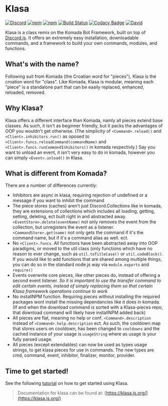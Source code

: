 # Klasa

[![Discord](https://discordapp.com/api/guilds/260202843686830080/embed.png)](https://discord.gg/dgs8263)
[![npm](https://img.shields.io/npm/v/klasa.svg?maxAge=3600)](https://www.npmjs.com/package/klasa)
[![npm](https://img.shields.io/npm/dt/klasa.svg?maxAge=3600)](https://www.npmjs.com/package/klasa)
[![Build Status](https://travis-ci.org/dirigeants/klasa.svg?branch=master)](https://travis-ci.org/dirigeants/klasa)
[![Codacy Badge](https://api.codacy.com/project/badge/Grade/e7b37b1f57134a5b9e1f43127df64388)](https://www.codacy.com/app/dirigeants/klasa?utm_source=github.com&amp;utm_medium=referral&amp;utm_content=dirigeants/klasa&amp;utm_campaign=Badge_Grade)
[![David](https://img.shields.io/david/dirigeants/klasa.svg?maxAge=3600)](https://david-dm.org/dirigeants/klasa)

Klasa is a class remix on the Komada Bot Framework, built on top of [Discord.js](https://github.com/hydrabolt/dicord.js). It offers an extremely easy installation, downloadable commands, and a framework to build your own commands, modules, and functions.

## What's with the name?

Following suit from Komada (the Croatian word for "pieces"), Klasa is the croation word for "class". Like Komada, Klasa is modular, meaning each "piece" is a standalone part that can be easily replaced, enhanced, reloaded, removed.

## Why Klasa?

Klasa offers a different interface than Komada, namly all pieces extend base classes. As such, it isn't as beginner friendly, but it packs the advantages of OOP you wouldn't get otherwise. (The simplicity of `<Command>.reload()` and `<Client>.inhibitors.run()` as oposed to `<Client>.funcs.reloadCommand(commandName)` and `<Client>.funcs.runCommandInhibitors()` in komada respectivly.) Say you want to unload an event, it isn't very easy to do in komada, however you can simply `<Event>.unload()` in Klasa.

## What is different from Komada?

There are a number of differences currently:
- Inhibitors are async in klasa, requiring rejection of undefined or a message if you want to inhibit the command
- The piece stores (caches) aren't just Discord.Collections like in komada, they are extensions of collections which includes all loading, getting, setting, deleting, ect built right in and abstracted away. `<EventStore>.delete(eventName)` not only removes the event from the collection, but unregisters the event as a listener. `<CommandStore>.get(name)` not only gets the command if it's the command name, but if it's a command alias as well. ect.
- No `<Client>.funcs`. All functions have been abstracted away into OOP paradigms, or moved to the util class (only functions which have no reason to ever change, such as `util.toTitleCase()` or `util.codeBlock()`. If you would like to add functions that are shared among multiple things, you can do so in the standard node.js way via `module.exports` and `require()`
- Events overwrite core pieces, like other pieces do, instead of offering a second event listener. *So it is important to use the transfer command to edit certain events, instead of simply replacing them so that certain Klasa framework operations continue to work*
- No installNPM function. Requiring pieces without installing the required packages wont install the missing dependancies like it does in komada. (If and when the download command is sorted with a Klasa-pieces repo, that download command will likely have installNPM added back)
- All pieces are flat, meaning no help or conf. `<Command>.description` instead of `<Command>.help.description` ect. As such, the cooldown map that stores users on cooldown, has been changed to `cooldowns` and the cached instance of your usage is `usageString` where as usage is your fully parsed usage.
- All pieces (except extendables) can now be used as types usage strings, to get klasa pieces for use in commands. The new types are cmd, command, event, inhibitor, finalizer, monitor, provider.

## Time to get started!

See the following [tutorial](https://klasa.js.org/tutorial-GettingStarted.html) on how to get started using Klasa.

>Documentation for klasa can be found at: [https://klasa.js.org/](https://klasa.js.org/)
